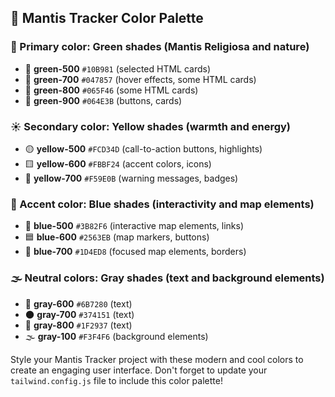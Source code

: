 ## 🎨 Mantis Tracker Color Palette

### 🌿 Primary color: Green shades (Mantis Religiosa and nature)

- 💚 **green-500** `#10B981` (selected HTML cards)
- 🌳 **green-700** `#047857` (hover effects, some HTML cards)
- 🌲 **green-800** `#065F46` (some HTML cards)
- 🌱 **green-900** `#064E3B` (buttons, cards)

### ☀️ Secondary color: Yellow shades (warmth and energy)

- 🟡 **yellow-500** `#FCD34D` (call-to-action buttons, highlights)
- 🟨 **yellow-600** `#FBBF24` (accent colors, icons)
- 🔆 **yellow-700** `#F59E0B` (warning messages, badges)

### 📘 Accent color: Blue shades (interactivity and map elements)

- 🔵 **blue-500** `#3B82F6` (interactive map elements, links)
- 🟦 **blue-600** `#2563EB` (map markers, buttons)
- 📘 **blue-700** `#1D4ED8` (focused map elements, borders)

### 🌫️ Neutral colors: Gray shades (text and background elements)

- 🌚 **gray-600** `#6B7280` (text)
- 🌑 **gray-700** `#374151` (text)
- 🖤 **gray-800** `#1F2937` (text)
- 🌫️ **gray-100** `#F3F4F6` (background elements)

Style your Mantis Tracker project with these modern and cool colors to create an engaging user interface. Don't forget to update your `tailwind.config.js` file to include this color palette!
